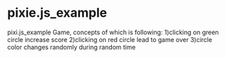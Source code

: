 # pixie.js_example
pixi.js_example
Game, concepts of which is following:
1)clicking on green circle increase score
2)clicking on red circle lead to game over
3)circle color changes randomly during random time
